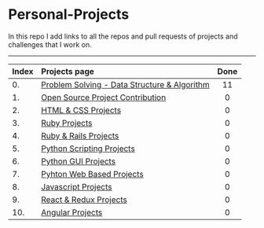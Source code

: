 # Personal-Projects

In this repo I add links to all the repos and pull requests of projects and challenges that I work on.

---

| Index | Projects page                                                           | Done  |
| :---- | :---------------------------------------------------------------------- | :---: |
| 0.    | [Problem Solving - Data Structure & Algorithm](./dir/PROBLEMSOLVING.md) | 11    |
| 1.    | [Open Source Project Contribution](./dir/OPENSOURCEPROJ.md)             | 0     |
| 2.    | [HTML & CSS Projects](./dir/HTMLCSS.md)                                 | 0     |
| 3.    | [Ruby Projects](./dir/RUBY.md)                                          | 0     |
| 4.    | [Ruby & Rails Projects](./dir/RUBYNRAILS.md)                            | 0     |
| 5.    | [Python Scripting Projects](./dir/PYTHONSCRIPT.md)                      | 0     |
| 6.    | [Python GUI Projects](./dir/PYTHONGUI.md)                               | 0     |
| 7.    | [Pyhton Web Based Projects](./dir/PYTHONWEB.md)                         | 0     |
| 8.    | [Javascript Projects](./dir/JAVASCRIPT.md)                              | 0     |
| 9.    | [React & Redux Projects](./dir/REACTREDUX.md)                           | 0     |
| 10.   | [Angular Projects](./dir/ANGULAR.md)                                    | 0     |

